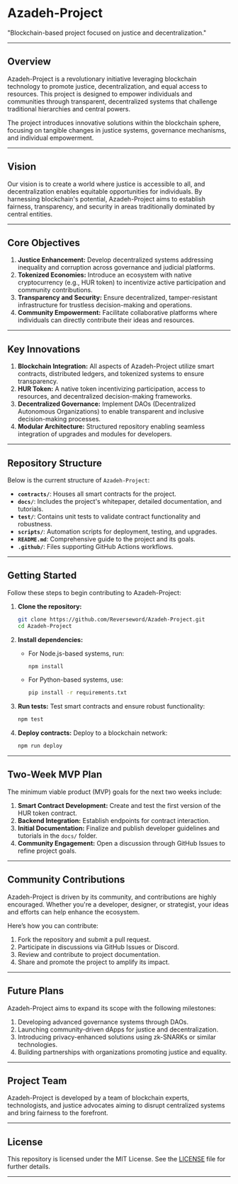 # **Azadeh-Project**

"Blockchain-based project focused on justice and decentralization."

---

## **Overview**
Azadeh-Project is a revolutionary initiative leveraging blockchain technology to promote justice, decentralization, and equal access to resources. This project is designed to empower individuals and communities through transparent, decentralized systems that challenge traditional hierarchies and central powers.

The project introduces innovative solutions within the blockchain sphere, focusing on tangible changes in justice systems, governance mechanisms, and individual empowerment.

---

## **Vision**
Our vision is to create a world where justice is accessible to all, and decentralization enables equitable opportunities for individuals. By harnessing blockchain's potential, Azadeh-Project aims to establish fairness, transparency, and security in areas traditionally dominated by central entities.

---

## **Core Objectives**
1. **Justice Enhancement:** Develop decentralized systems addressing inequality and corruption across governance and judicial platforms.
2. **Tokenized Economies:** Introduce an ecosystem with native cryptocurrency (e.g., HUR token) to incentivize active participation and community contributions.
3. **Transparency and Security:** Ensure decentralized, tamper-resistant infrastructure for trustless decision-making and operations.
4. **Community Empowerment:** Facilitate collaborative platforms where individuals can directly contribute their ideas and resources.

---

## **Key Innovations**
1. **Blockchain Integration:** All aspects of Azadeh-Project utilize smart contracts, distributed ledgers, and tokenized systems to ensure transparency.
2. **HUR Token:** A native token incentivizing participation, access to resources, and decentralized decision-making frameworks.
3. **Decentralized Governance:** Implement DAOs (Decentralized Autonomous Organizations) to enable transparent and inclusive decision-making processes.
4. **Modular Architecture:** Structured repository enabling seamless integration of upgrades and modules for developers.

---

## **Repository Structure**
Below is the current structure of `Azadeh-Project`:

- **`contracts/`**: Houses all smart contracts for the project.
- **`docs/`**: Includes the project's whitepaper, detailed documentation, and tutorials.
- **`test/`**: Contains unit tests to validate contract functionality and robustness.
- **`scripts/`**: Automation scripts for deployment, testing, and upgrades.
- **`README.md`**: Comprehensive guide to the project and its goals.
- **`.github/`**: Files supporting GitHub Actions workflows.

---

## **Getting Started**
Follow these steps to begin contributing to Azadeh-Project:

1. **Clone the repository:**
   ```bash
   git clone https://github.com/Reverseword/Azadeh-Project.git
   cd Azadeh-Project
   ```

2. **Install dependencies:**
   - For Node.js-based systems, run:
     ```bash
     npm install
     ```
   - For Python-based systems, use:
     ```bash
     pip install -r requirements.txt
     ```

3. **Run tests:**
   Test smart contracts and ensure robust functionality:
   ```bash
   npm test
   ```

4. **Deploy contracts:**
   Deploy to a blockchain network:
   ```bash
   npm run deploy
   ```

---

## **Two-Week MVP Plan**
The minimum viable product (MVP) goals for the next two weeks include:
1. **Smart Contract Development:** Create and test the first version of the HUR token contract.
2. **Backend Integration:** Establish endpoints for contract interaction.
3. **Initial Documentation:** Finalize and publish developer guidelines and tutorials in the `docs/` folder.
4. **Community Engagement:** Open a discussion through GitHub Issues to refine project goals.

---

## **Community Contributions**
Azadeh-Project is driven by its community, and contributions are highly encouraged. Whether you're a developer, designer, or strategist, your ideas and efforts can help enhance the ecosystem.

Here’s how you can contribute:
1. Fork the repository and submit a pull request.
2. Participate in discussions via GitHub Issues or Discord.
3. Review and contribute to project documentation.
4. Share and promote the project to amplify its impact.

---

## **Future Plans**
Azadeh-Project aims to expand its scope with the following milestones:
1. Developing advanced governance systems through DAOs.
2. Launching community-driven dApps for justice and decentralization.
3. Introducing privacy-enhanced solutions using zk-SNARKs or similar technologies.
4. Building partnerships with organizations promoting justice and equality.

---

## **Project Team**
Azadeh-Project is developed by a team of blockchain experts, technologists, and justice advocates aiming to disrupt centralized systems and bring fairness to the forefront.

---

## **License**
This repository is licensed under the MIT License. See the [LICENSE](./LICENSE) file for further details.

---
